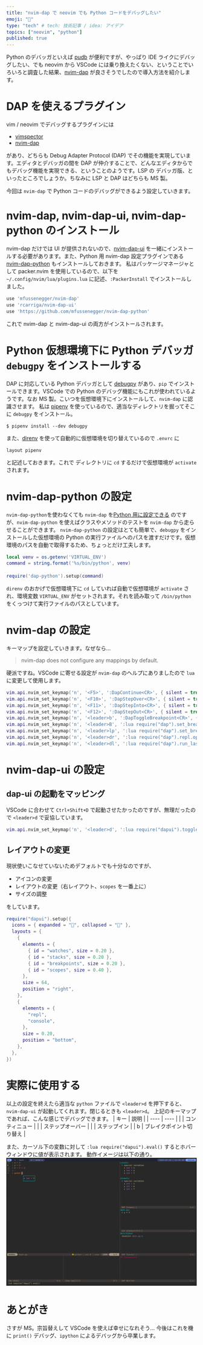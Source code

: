 ```yaml
---
title: "nvim-dap で neovim でも Python コードをデバッグしたい"
emoji: "🐛"
type: "tech" # tech: 技術記事 / idea: アイデア
topics: ["neovim", "python"]
published: true
---
```

Python のデバッガといえば [pudb](https://github.com/inducer/pudb) が便利ですが、やっぱり IDE ライクにデバッグしたい、でも neovim から VSCode には乗り換えたくない、ということでいろいろと調査した結果、[nvim-dap]() が良さそうでしたので導入方法を紹介します。

# DAP を使えるプラグイン
vim / neovim でデバッグするプラグインには

- [vimspector](https://github.com/puremourning/vimspector/)
- [nvim-dap](https://github.com/mfussenegger/nvim-dap/)

があり、どちらも Debug Adapter Protocol (DAP) でその機能を実現しています。エディタとデバッガの間を DAP が仲介することで、どんなエディタからでもデバッグ機能を実現できる、ということのようです。LSP の デバッガ版、といったところでしょうか。ちなみに LSP と DAP はどちらも MS 製。

今回は `nvim-dap` で Python コードのデバッグができるよう設定していきます。

# nvim-dap, nvim-dap-ui, nvim-dap-python のインストール
nvim-dap だけでは UI が提供されないので、[nvim-dap-ui](https://github.com/rcarriga/nvim-dap-ui) を一緒にインストールする必要があります。また、Python 用 nvim-dap 設定プラグインである [nvim-dap-python](https://github.com/mfussenegger/nvim-dap-python) もインストールしておきます。
私はパッケージマネージャとして packer.nvim を使用しているので、以下を `~/.config/nvim/lua/plugins.lua` に記述、`:PackerInstall` でインストールしました。
```lua
use 'mfussenegger/nvim-dap'
use 'rcarriga/nvim-dap-ui'
use 'https://github.com/mfussenegger/nvim-dap-python'
```
これで nvim-dap と nvim-dap-ui の両方がインストールされます。

# Python 仮想環境下に Python デバッガ `debugpy` をインストールする
DAP に対応している Python デバッガとして [debugpy](https://github.com/microsoft/debugpy) があり、`pip` でインストールできます。VSCode での Python のデバッグ機能にもこれが使われているようです。なお MS 製。こいつを仮想環境下にインストールして、`nvim-dap` に認識させます。
私は [pipenv](https://pipenv.pypa.io/en/latest/) を使っているので、適当なディレクトリを掘ってそこに `debugpy` をインストール。
```console
$ pipenv install --dev debugpy
```
また、[direnv](https://github.com/direnv/direnv) を使って自動的に仮想環境を切り替えているので `.envrc` に
```
layout pipenv
```
と記述しておきます。これで ディレクトリに `cd` するだけで仮想環境が `activate` されます。

# nvim-dap-python の設定
`nvim-dap-python`を使わなくても `nvim-dap` を[Python 用に設定できる](https://github.com/mfussenegger/nvim-dap/wiki/Debug-Adapter-installation#Python) のですが、`nvim-dap-python` を使えばクラスやメソッドのテストを `nvim-dap` から走らせることができます。
`nvim-dap-python` の設定はとても簡単で、`debugpy` をインストールした仮想環境の Python の実行ファイルへのパスを渡すだけです。仮想環境のパスを自動で取得するため、ちょっとだけ工夫します。
```lua
local venv = os.getenv('VIRTUAL_ENV')
command = string.format('%s/bin/python', venv)

require('dap-python').setup(command)
```
`direnv` のおかげで仮想環境下に `cd` していれば自動で仮想環境が `activate` され、環境変数 `VIRTUAL_ENV` がセットされます。それを読み取って `/bin/python` をくっつけて実行ファイルのパスとしています。

# nvim-dap の設定
キーマップを設定していきます。なぜなら...
> nvim-dap does not configure any mappings by default.

硬派ですね。VSCode に寄せる設定が `nvim-dap` のヘルプにありましたので `lua` に変更して使用します。
```lua
vim.api.nvim_set_keymap('n', '<F5>', ':DapContinue<CR>', { silent = true })
vim.api.nvim_set_keymap('n', '<F10>', ':DapStepOver<CR>', { silent = true })
vim.api.nvim_set_keymap('n', '<F11>', ':DapStepInto<CR>', { silent = true })
vim.api.nvim_set_keymap('n', '<F12>', ':DapStepOut<CR>', { silent = true })
vim.api.nvim_set_keymap('n', '<leader>b', ':DapToggleBreakpoint<CR>', { silent = true })
vim.api.nvim_set_keymap('n', '<leader>B', ':lua require("dap").set_breakpoint(nil, nil, vim.fn.input("Breakpoint condition: "))<CR>', { silent = true })
vim.api.nvim_set_keymap('n', '<leader>lp', ':lua require("dap").set_breakpoint(nil, nil, vim.fn.input("Log point message: "))<CR>', { silent = true })
vim.api.nvim_set_keymap('n', '<leader>dr', ':lua require("dap").repl.open()<CR>', { silent = true })
vim.api.nvim_set_keymap('n', '<leader>dl', ':lua require("dap").run_last()<CR>', { silent = true })
```

# nvim-dap-ui の設定
## dap-ui の起動をマッピング
VSCode に合わせて `Ctrl+Shift+D` で起動させたかったのですが、無理だったので `<leader>d` で妥協しています。

```lua
vim.api.nvim_set_keymap('n', '<leader>d', ':lua require("dapui").toggle()<CR>', {})
```

## レイアウトの変更
現状使いこなせていないためデフォルトでも十分なのですが、

- アイコンの変更
- レイアウトの変更（右レイアウト、`scopes` を一番上に）
- サイズの調整

をしています。
```lua
require("dapui").setup({
  icons = { expanded = "", collapsed = "" },
  layouts = {
    {
      elements = {
        { id = "watches", size = 0.20 },
        { id = "stacks", size = 0.20 },
        { id = "breakpoints", size = 0.20 },
        { id = "scopes", size = 0.40 },
      },
      size = 64,
      position = "right",
    },
    {
      elements = {
        "repl",
        "console",
      },
      size = 0.20,
      position = "bottom",
    },
  },
})
```

# 実際に使用する
以上の設定を終えたら適当な `python` ファイルで `<leader>d` を押下すると、`nvim-dap-ui` が起動してくれます。閉じるときも `<leader>d`。
上記のキーマップであれば、こんな感じでデバッグできます。
| キー | 説明 |
| ---- | ---- |
| <F5> | コンティニュー |
| <F10> | ステップオーバー |
| <F12> | ステップイン |
| <leader>b | ブレイクポイント切り替え |

また、カーソル下の変数に対して `:lua require("dapui").eval()` するとホバーウィンドウに値が表示されます。
動作イメージは以下の通り。
![](/images/06eabde3811d870c3ef48d99dd81b196.png)



# あとがき
さすが MS。宗旨替えして VSCode を使えば幸せになれそう...
今後はこれを機に `print()` デバッグ、`ipython` によるデバッグから卒業します。
